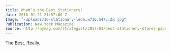 ```yaml
---
title: What’s the Best Stationery?
date: 2018-01-21 21:57:00 Z
Image: "/uploads/16-stationary-lede.w710.h473.2x.jpg"
Publication: New York Magazine
Source: http://nymag.com/strategist/2017/03/best-stationery-stores-paper-items.html
---
```


The Best. Really.
